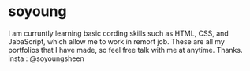 # soyoung

I am curruntly learning basic cording skills such as HTML, CSS, and JabaScript, which allow me to work in remort job.
These are all my portfolios that I have made, so feel free talk with me at anytime. Thanks.
insta : @soyoungsheen
